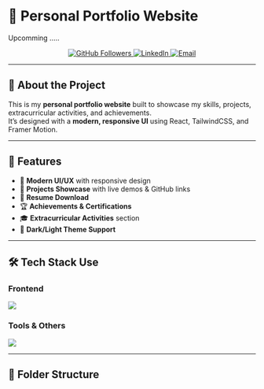 # 🌟 Personal Portfolio Website

Upcomming .....

<p align="center">
  <a href="https://github.com/dkg1212">
    <img src="https://img.shields.io/github/followers/dkg1212?label=Follow&style=social" alt="GitHub Followers" />
  </a>
  <a href="https://linkedin.com/in/your-linkedin">
    <img src="https://img.shields.io/badge/-LinkedIn-blue?style=flat&logo=linkedin" alt="LinkedIn" />
  </a>
  <a href="mailto:yourmail@example.com">
    <img src="https://img.shields.io/badge/Gmail-D14836?style=flat&logo=gmail&logoColor=white" alt="Email" />
  </a>
</p>

---

## 📖 About the Project

This is my **personal portfolio website** built to showcase my skills, projects, extracurricular activities, and achievements.  
It’s designed with a **modern, responsive UI** using React, TailwindCSS, and Framer Motion.

---

## 🚀 Features

- 🎨 **Modern UI/UX** with responsive design  
- 💼 **Projects Showcase** with live demos & GitHub links  
- 📜 **Resume Download**  
- 🏆 **Achievements & Certifications**  
- 🎓 **Extracurricular Activities** section  
- 🌙 **Dark/Light Theme Support**  

---

## 🛠️ Tech Stack Use

### **Frontend**
<p>
  <img src="https://skillicons.dev/icons?i=react,next,tailwind,js" />
</p>


### **Tools & Others**
<p>
  <img src="https://skillicons.dev/icons?i=git,github,vscode,figma" />
</p>

---

## 📂 Folder Structure

